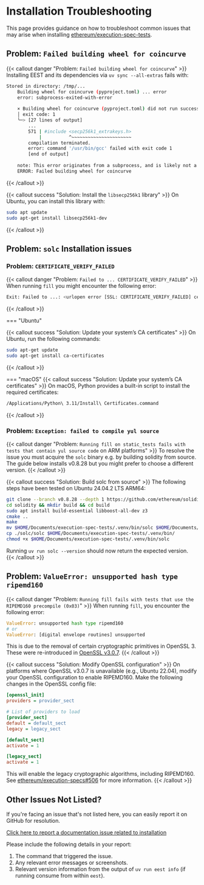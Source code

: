 # Installation Troubleshooting

This page provides guidance on how to troubleshoot common issues that may arise when installing [ethereum/execution-spec-tests](https://github.com/ethereum/execution-spec-tests).

## Problem: `Failed building wheel for coincurve`

{{< callout danger "Problem: `Failed building wheel for coincurve`" >}}
Installing EEST and its dependencies via `uv sync --all-extras` fails with:

```bash
Stored in directory: /tmp/...
    Building wheel for coincurve (pyproject.toml) ... error
    error: subprocess-exited-with-error
    
    × Building wheel for coincurve (pyproject.toml) did not run successfully.
    │ exit code: 1
    ╰─> [27 lines of output]
        ...
        571 | #include <secp256k1_extrakeys.h>
            |          ^~~~~~~~~~~~~~~~~~~~~~~
        compilation terminated.
        error: command '/usr/bin/gcc' failed with exit code 1
        [end of output]
    
    note: This error originates from a subprocess, and is likely not a problem with pip.
    ERROR: Failed building wheel for coincurve
```
{{< /callout >}}

{{< callout success "Solution: Install the `libsecp256k1` library" >}}
On Ubuntu, you can install this library with:

```bash
sudo apt update
sudo apt-get install libsecp256k1-dev
```
{{< /callout >}}

## Problem: `solc` Installation issues

### Problem: `CERTIFICATE_VERIFY_FAILED`

{{< callout danger "Problem: `Failed to ... CERTIFICATE_VERIFY_FAILED`" >}}
When running `fill` you might encounter the following error:

```bash
Exit: Failed to ...: <urlopen error [SSL: CERTIFICATE_VERIFY_FAILED] certificate verify failed: unable to get local issuer certificate (_ssl.c:992)>
```
{{< /callout >}}

=== "Ubuntu"

{{< callout success "Solution: Update your system’s CA certificates" >}}
On Ubuntu, run the following commands:

```bash
sudo apt-get update
sudo apt-get install ca-certificates
```
{{< /callout >}}

=== "macOS"
{{< callout success "Solution: Update your system’s CA certificates" >}}
On macOS, Python provides a built-in script to install the required certificates:

```bash
/Applications/Python\ 3.11/Install\ Certificates.command
```
{{< /callout >}}

### Problem: `Exception: failed to compile yul source`

{{< callout danger "Problem: `Running fill on static_tests fails with tests that contain yul source code` on ARM platforms" >}}
To resolve the issue you must acquire the `solc` binary e.g. by building solidity from source. The guide below installs v0.8.28 but you might prefer to choose a different version.
{{< /callout >}}

{{< callout success "Solution: Build solc from source" >}}
The following steps have been tested on Ubuntu 24.04.2 LTS ARM64:
```bash
git clone --branch v0.8.28 --depth 1 https://github.com/ethereum/solidity.git
cd solidity && mkdir build && cd build
sudo apt install build-essential libboost-all-dev z3
cmake ..
make
mv $HOME/Documents/execution-spec-tests/.venv/bin/solc $HOME/Documents/execution-spec-tests/.venv/bin/solc-x86-64
cp ./solc/solc $HOME/Documents/execution-spec-tests/.venv/bin/
chmod +x $HOME/Documents/execution-spec-tests/.venv/bin/solc
```
Running `uv run solc --version` should now return the expected version.
{{< /callout >}}

## Problem: `ValueError: unsupported hash type ripemd160`

{{< callout danger "Problem: `Running fill fails with tests that use the RIPEMD160 precompile (0x03)`" >}}
When running `fill`, you encounter the following error:

```python
ValueError: unsupported hash type ripemd160
# or
ValueError: [digital envelope routines] unsupported
```

This is due to the removal of certain cryptographic primitives in OpenSSL 3. These were re-introduced in [OpenSSL v3.0.7](https://github.com/openssl/openssl/blob/master/CHANGES.md#changes-between-306-and-307-1-nov-2022).
{{< /callout >}}

{{< callout success "Solution: Modify OpenSSL configuration" >}}
On platforms where OpenSSL v3.0.7 is unavailable (e.g., Ubuntu 22.04), modify your OpenSSL configuration to enable RIPEMD160. Make the following changes in the OpenSSL config file:

```ini
[openssl_init]
providers = provider_sect

# List of providers to load
[provider_sect]
default = default_sect
legacy = legacy_sect

[default_sect]
activate = 1

[legacy_sect]
activate = 1
```

This will enable the legacy cryptographic algorithms, including RIPEMD160. See [ethereum/execution-specs#506](https://github.com/ethereum/execution-specs/issues/506) for more information.
{{< /callout >}}

## Other Issues Not Listed?

If you're facing an issue that's not listed here, you can easily report it on GitHub for resolution.

[Click here to report a documentation issue related to installation](https://github.com/ethereum/execution-spec-tests/issues/new?title=docs(bug):%20unable%20to%20install%20eest%20with%20error%20...&labels=scope:docs,type:bug&body=%3Ccopy-paste%20command%20that%20triggered%20the%20issue%20here%3E%0A%3Ccopy-paste%20output%20or%20attach%20screenshot%20here%3E)

Please include the following details in your report:

1. The command that triggered the issue.
2. Any relevant error messages or screenshots.
3. Relevant version information from the output of `uv run eest info` (if running consume from within `eest`).
